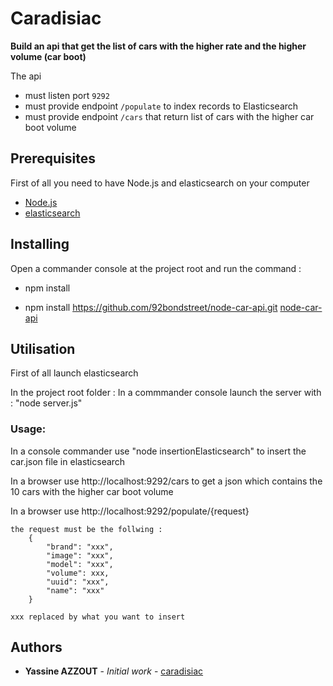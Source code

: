 # Caradisiac

**Build an api that get the list of cars with the higher rate and the higher volume (car boot)**

The api

* must listen port `9292`
* must provide endpoint `/populate` to index records to Elasticsearch
* must provide endpoint `/cars` that return list of cars with the higher car boot volume

## Prerequisites

First of all you need to have Node.js and elasticsearch on your computer

* [Node.js](https://nodejs.org/en/)
* [elasticsearch](https://www.elastic.co/fr/downloads/elasticsearch)

## Installing

Open a commander console at the project root and run the command :

* npm install

* npm install https://github.com/92bondstreet/node-car-api.git
[node-car-api](https://github.com/92bondstreet/node-car-api)

## Utilisation

First of all launch elasticsearch

In the project root folder :
	In a commmander console launch the server with : "node server.js"
	

### Usage:

In a console commander use "node insertionElasticsearch" to insert the car.json file in elasticsearch 

In a browser use http://localhost:9292/cars to get a json which contains the 10 cars with the higher car boot volume

In a browser use http://localhost:9292/populate/{request}
	
	the request must be the follwing :
		{
			"brand": "xxx",
			"image": "xxx",
			"model": "xxx",
			"volume": xxx,
			"uuid": "xxx",
			"name": "xxx"
		}
		
	xxx replaced by what you want to insert

## Authors

* **Yassine AZZOUT** - *Initial work* - [caradisiac](https://github.com/92bondstreet/caradisiac)
